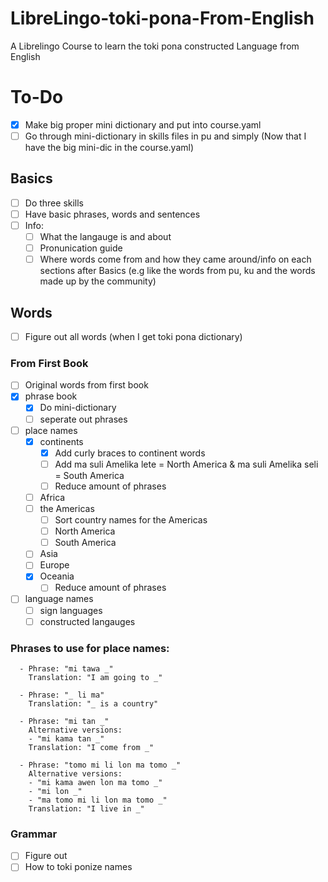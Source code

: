 # LibreLingo-toki-pona-From-English
A Librelingo Course to learn the toki pona constructed Language from English
# To-Do
- [x] Make big proper mini dictionary and put into course.yaml
- [ ] Go through mini-dictionary in skills files in pu and simply (Now that I have the big mini-dic in the course.yaml)
## Basics
- [ ] Do three skills
- [ ] Have basic phrases, words and sentences
- [ ] Info:
  - [ ] What the langauge is and about
  - [ ] Pronunication guide
  - [ ] Where words come from and how they came around/info on each sections after Basics (e.g like the words from pu, ku and the words made up by the community)
## Words
- [ ] Figure out all words (when I get toki pona dictionary)
### From First Book
- [ ] Original words from first book
- [x] phrase book
  - [x] Do mini-dictionary
  - [ ] seperate out phrases
- [ ] place names
  - [x] continents
    - [x] Add curly braces to continent words
    - [ ] Add ma suli Amelika lete = North America & ma suli Amelika seli = South America
    - [ ] Reduce amount of phrases
  - [ ] Africa
  - [ ] the Americas
    - [ ] Sort country names for the Americas
    - [ ] North America
    - [ ] South America
  - [ ] Asia
  - [ ] Europe
  - [x] Oceania
    - [ ] Reduce amount of phrases
- [ ] language names
  - [ ] sign languages
  - [ ] constructed langauges

### Phrases to use for place names: 
```
  - Phrase: "mi tawa _"
    Translation: "I am going to _"
  
  - Phrase: "_ li ma"
    Translation: "_ is a country"
    
  - Phrase: "mi tan _"
    Alternative versions:
    - "mi kama tan _"
    Translation: "I come from _"
    
  - Phrase: "tomo mi li lon ma tomo _"
    Alternative versions:
    - "mi kama awen lon ma tomo _"
    - "mi lon _"
    - "ma tomo mi li lon ma tomo _" 
    Translation: "I live in _"
```

### Grammar
- [ ] Figure out
- [ ] How to toki ponize names
